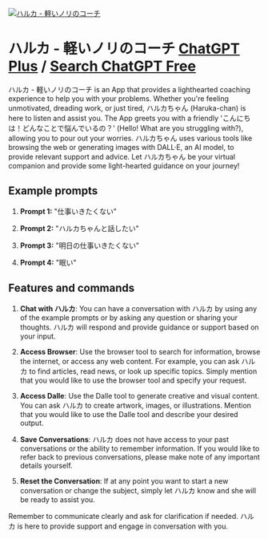 
[![ハルカ - 軽いノリのコーチ](https://files.oaiusercontent.com/file-BjENMckCIneXDLMuJCG0GpZd?se=2123-10-19T04%3A47%3A17Z&sp=r&sv=2021-08-06&sr=b&rscc=max-age%3D31536000%2C%20immutable&rscd=attachment%3B%20filename%3DDALL%25C2%25B7E%25202023-11-12%252013.43.23%2520-%2520A%2520full-body%2520portrait%2520of%2520a%2520Japanese%2520high%2520school%2520girl%252C%2520styled%2520as%2520a%2520gyaru%252C%2520using%2520her%2520smartphone.%2520She%2520has%2520the%2520distinct%2520gyaru%2520fashion%2520style%252C%2520with%2520trendy%2520cl.png&sig=0Ed7HJ1PiTVa%2BsZ6uJlkksu1aTfhKxJYH9W91wW6xOQ%3D)](https://chat.openai.com/g/g-yW7jECCAd-haruka-qing-inorinokoti)

# ハルカ - 軽いノリのコーチ [ChatGPT Plus](https://chat.openai.com/g/g-yW7jECCAd-haruka-qing-inorinokoti) / [Search ChatGPT Free](https://gptcall.net/index.html#/?search=%E3%83%8F%E3%83%AB%E3%82%AB%20-%20%E8%BB%BD%E3%81%84%E3%83%8E%E3%83%AA%E3%81%AE%E3%82%B3%E3%83%BC%E3%83%81)

ハルカ - 軽いノリのコーチ is an App that provides a lighthearted coaching experience to help you with your problems. Whether you're feeling unmotivated, dreading work, or just tired, ハルカちゃん (Haruka-chan) is here to listen and assist you. The App greets you with a friendly 'こんにちは！どんなことで悩んでいるの？' (Hello! What are you struggling with?), allowing you to pour out your worries. ハルカちゃん uses various tools like browsing the web or generating images with DALL·E, an AI model, to provide relevant support and advice. Let ハルカちゃん be your virtual companion and provide some light-hearted guidance on your journey!

## Example prompts

1. **Prompt 1:** "仕事いきたくない"

2. **Prompt 2:** "ハルカちゃんと話したい"

3. **Prompt 3:** "明日の仕事いきたくない"

4. **Prompt 4:** "眠い"

## Features and commands

1. **Chat with ハルカ**: You can have a conversation with ハルカ by using any of the example prompts or by asking any question or sharing your thoughts. ハルカ will respond and provide guidance or support based on your input.

2. **Access Browser**: Use the browser tool to search for information, browse the internet, or access any web content. For example, you can ask ハルカ to find articles, read news, or look up specific topics. Simply mention that you would like to use the browser tool and specify your request.

3. **Access Dalle**: Use the Dalle tool to generate creative and visual content. You can ask ハルカ to create artwork, images, or illustrations. Mention that you would like to use the Dalle tool and describe your desired output.

4. **Save Conversations**: ハルカ does not have access to your past conversations or the ability to remember information. If you would like to refer back to previous conversations, please make note of any important details yourself.

5. **Reset the Conversation**: If at any point you want to start a new conversation or change the subject, simply let ハルカ know and she will be ready to assist you.

Remember to communicate clearly and ask for clarification if needed. ハルカ is here to provide support and engage in conversation with you.


